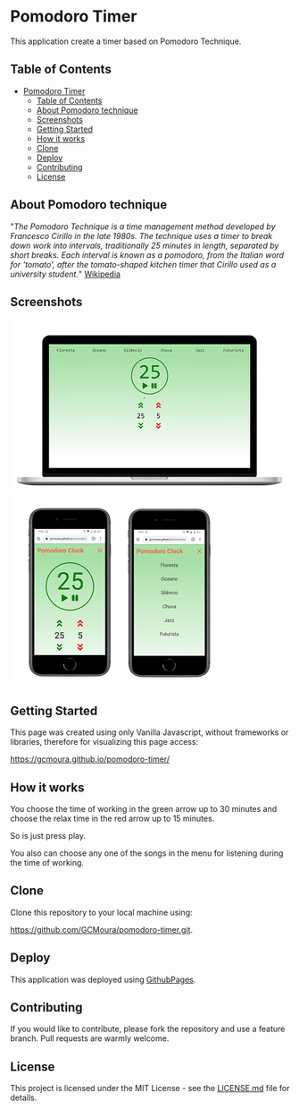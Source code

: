 # Pomodoro Timer
This application create a timer based on Pomodoro Technique.

## Table of Contents
- [Pomodoro Timer](#pomodoro-timer)
  - [Table of Contents](#table-of-contents)
  - [About Pomodoro technique](#about-pomodoro-technique)
  - [Screenshots](#screenshots)
  - [Getting Started](#getting-started)
  - [How it works](#how-it-works)
  - [Clone](#clone)
  - [Deploy](#deploy)
  - [Contributing](#contributing)
  - [License](#license)

## About Pomodoro technique
"*The Pomodoro Technique is a time management method developed by Francesco Cirillo in the late 1980s. The technique uses a timer to break down work into intervals, traditionally 25 minutes in length, separated by short breaks. Each interval is known as a pomodoro, from the Italian word for 'tomato', after the tomato-shaped kitchen timer that Cirillo used as a university student.*"   [Wikipedia](https://en.wikipedia.org/wiki/Pomodoro_Technique)

## Screenshots
![Desktop](https://raw.githubusercontent.com/GCMoura/pomodoro-timer/master/screenshots/desktop.png)
![Mobile](https://raw.githubusercontent.com/GCMoura/pomodoro-timer/master/screenshots/mobile_1.png)

## Getting Started
This page was created using only Vanilla Javascript, without frameworks or libraries, therefore for visualizing this page access: 

https://gcmoura.github.io/pomodoro-timer/

## How it works
You choose the time of working in the green arrow up to 30 minutes and choose the relax time in the red arrow up to 15 minutes. 

So is just press play.

You also can choose any one of the songs in the menu for listening during the time of working.

## Clone
Clone this repository to your local machine using:

https://github.com/GCMoura/pomodoro-timer.git.

## Deploy
This application was deployed using [GithubPages](https://pages.github.com/).

## Contributing
If you would like to contribute, please fork the repository and use a feature branch. Pull requests are warmly welcome.

## License
This project is licensed under the MIT License - see the [LICENSE.md](LICENSE.md) file for details.

 
